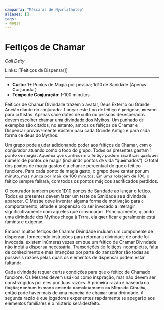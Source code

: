 ```yaml
---
campanha: "Máscaras de Nyarlathotep"
aliases: []
tags: 
- magia
---
```


# Feitiços de Chamar
*Call Deity*

Links: [[Feitiços de Dispensar]]

---
-  **Custo:** 1+ Pontos de Magia por pessoa; 1d10 de Sanidade (Apenas Conjurador)
- **Tempo de Conjuração:** 1-100 minuitos

Feitiços de Chamar Divindade trazem o avatar, Deus Externo ou Grande Ancião diante do conjurador. Lançar este tipo de feitiço é perigoso, mesmo para cultistas. Apenas sacerdotes de culto ou pessoas desesperadas devem escolher chamar uma divindade dos Mythos. Um punhado de exemplos são citados, no entanto, ambos os feitiços de Chamar e Dispensar provavelmente existem para cada Grande Antigo e para cada forma de deus do Mythos. 

Um grupo pode ajudar adicionando poder aos feitiços de  Chamar, com o conjurador atuando como o foco do grupo. Todos os presentes gastam 1 ponto de magia. Aqueles que conhecem o feitiço podem sacrificar qualquer número de pontos de magia (incluindo pontos de vida “queimados”). O total dos pontos de magia gastos é a chance percentual de que o feitiço funcione. Para cada ponto de magia gasto, o grupo deve cantar por um minuto, mas nunca por mais de 100 minutos. Em uma rolagem de 100, o feitiço sempre falhará, com todos os pontos mágicos sacrificados perdidos. 

O conurador também perde 1D10 pontos de Sanidade ao lançar o feitiço. Todos os presentes devem fazer um teste de Sanidade se a divindade aparecer. O Mestre deve inventar alguma forma de motivação para o comportamento, atitude e propensão do ser invocado a interagir significativamente com aqueles que o invocaram. Principalmente, quando uma divindade dos Mythos chega à Terra, ela quer ficar e geralmente está faminta e exigente.

Embora muitos feitiços de Chamar Divindade incluam um componente de dispensar, fornecendo instruções para retornar a divindade de onde foi invocada, existem inúmeras vezes em que um feitiço de Chamar Divindade não inclui a dispensa necessária. Transcrições de feitiços incompletas, falta de conhecimento e más intenções por parte do transcritor são todas as possíveis razões pelas quais os elementos de dispensar podem estar faltando. 

Cada divindade requer certas condições para que o feitiço de Chamado funcione. Os Mestres devem usá-los como inspiração, mas não devem ser constrangidos por eles por duas razões. A primeira razão é baseada na ficção; nenhum humano entende completamente os Mitos de Cthulhu, então pode haver mais de uma maneira de chamar uma divindade. A segunda razão é que jogadores experientes rapidamente se apegarão aos elementos familiares e o mistério será desfeito.